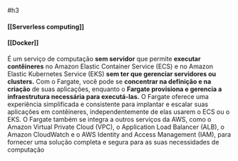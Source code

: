 #h3 
#### [[Serverless computing]]

#### [[Docker]]

É um serviço de computação **sem servidor** que permite **executar contêineres** no Amazon Elastic Container Service (ECS) e no Amazon Elastic Kubernetes Service (EKS) **sem ter que gerenciar servidores ou clusters.** Com o Fargate, você pode se **concentrar na definição e na criação** de suas aplicações, enquanto o **Fargate provisiona e gerencia a infraestrutura necessária para executá-las.** O Fargate oferece uma experiência simplificada e consistente para implantar e escalar suas aplicações em contêineres, independentemente de elas usarem o ECS ou o EKS. O Fargate também se integra a outros serviços da AWS, como o Amazon Virtual Private Cloud (VPC), o Application Load Balancer (ALB), o Amazon CloudWatch e o AWS Identity and Access Management (IAM), para fornecer uma solução completa e segura para as suas necessidades de computação